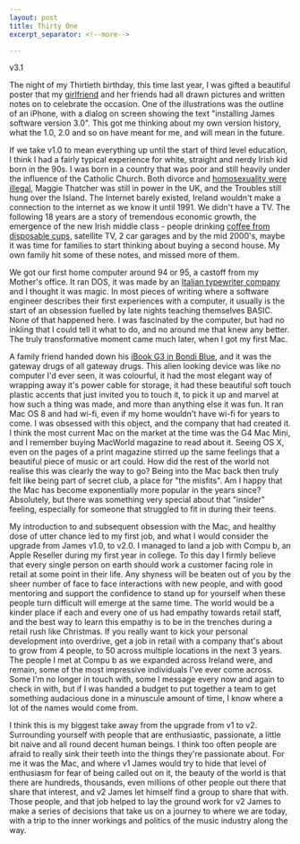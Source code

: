 ```yaml
---
layout: post
title: Thirty One
excerpt_separator: <!--more-->

---
```


v3.1 

The night of my Thirtieth birthday, this time last year, I was gifted a beautiful poster that my [girlfriend](https://www.instagram.com/ellenrosewallace/) and her friends had all drawn pictures and written notes on to celebrate the occasion. One of the illustrations was the outline of an iPhone, with a dialog on screen showing the text "installing James software version 3.0". This got me thinking about my own version history, what the 1.0, 2.0 and so on have meant for me, and will mean in the future.

<!--more-->

If we take v1.0 to mean everything up until the start of third level education, I think I had a fairly typical experience for white, straight and nerdy Irish kid born in the 90s. I was born in a country that was poor and still heavily under the influence of the Catholic Church. Both divorce and [homosexuality were illegal](https://en.wikipedia.org/wiki/LGBT_rights_in_the_Republic_of_Ireland), Maggie Thatcher was still in power in the UK, and the Troubles still hung over the Island. The Internet barely existed, Ireland wouldn't make a connection to the internet as we know it until 1991. We didn't have a TV. The following 18 years are a story of tremendous economic growth, the emergence of the new Irish middle class - people drinking [coffee from disposable cups](https://www.irishtimes.com/business/agribusiness-and-food/irish-coffee-the-strategy-behind-starbucks-sprawl-1.3210602), satellite TV, 2 car garages and by the mid 2000's, maybe it was time for families to start thinking about buying a second house. My own family hit some of these notes, and missed more of them.

We got our first home computer around 94 or 95, a castoff from my Mother's office. It ran DOS, it was made by an [Italian typewriter company](https://en.wikipedia.org/wiki/Olivetti_S.p.A.) and I thought it was magic. In most pieces of writing where a software engineer describes their first experiences with a computer, it usually is the start of an obsession fuelled by late nights teaching themselves BASIC. None of that happened here. I was fascinated by the computer, but had no inkling that I could tell it what to do, and no around me that knew any better. The truly transformative moment came much later, when I got my first Mac.

A family friend handed down his [iBook G3 in Bondi Blue](https://en.wikipedia.org/wiki/IBook#iBook_G3_("Clamshell")), and it was the gateway drugs of all gateway drugs. This alien looking device was like no computer I'd ever seen, it was colourful, it had the most elegant way of wrapping away it's power cable for storage, it had these beautiful soft touch plastic accents that just invited you to touch it, to pick it up and marvel at how such a thing was made, and more than anything else it was fun. It ran Mac OS 8 and had wi-fi, even if my home wouldn't have wi-fi for years to come. I was obsessed with this object, and the company that had created it. I think the most current Mac on the market at the time was the G4 Mac Mini, and I remember buying MacWorld magazine to read about it. Seeing OS X, even on the pages of a print magazine stirred up the same feelings that a beautiful piece of music or art could. How did the rest of the world not realise this was clearly the way to go? Being into the Mac back then truly felt like being part of secret club, a place for "the misfits". Am I happy that the Mac has become exponentially more popular in the years since? Absolutely, but there was something very special about that "insider" feeling, especially for someone that struggled to fit in during their teens.

My introduction to and subsequent obsession with the Mac, and healthy dose of utter chance led to my first job, and what I would consider the upgrade from James v1.0, to v2.0. I managed to land a job with Compu b, an Apple Reseller during my first year in college. To this day I firmly believe that every single person on earth should work a customer facing role in retail at some point in their life. Any shyness will be beaten out of you by the sheer number of face to face interactions with new people, and with good mentoring and support the confidence to stand up for yourself when these people turn difficult will emerge at the same time. The world would be a kinder place if each and every one of us had empathy towards retail staff, and the best way to learn this empathy is to be in the trenches during a retail rush like Christmas. If you really want to kick your personal development into overdrive, get a job in retail with a company that's about to grow from 4 people, to 50 across multiple locations in the next 3 years. The people I met at Compu b as we expanded across Ireland were, and remain, some of the most impressive individuals I've ever come across. Some I'm no longer in touch with, some I message every now and again to check in with, but if I was handed a budget to put together a team to get something audacious done in a minuscule amount of time, I know where a lot of the names would come from.

I think this is my biggest take away from the upgrade from v1 to v2. Surrounding yourself with people that are enthusiastic, passionate, a little bit naive and all round decent human beings. I think too often people are afraid to really sink their teeth into the things they're passionate about. For me it was the Mac, and where v1 James would try to hide that level of enthusiasm for fear of being called out on it, the beauty of the world is that there are hundreds, thousands, even millions of other people out there that share that interest, and v2 James let himself find a group to share that with. Those people, and that job helped to lay the ground work for v2 James to make a series of decisions that take us on a journey to where we are today, with a trip to the inner workings and politics of the music industry along the way.
